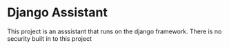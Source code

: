 # Django Assistant
This project is an asssistant that runs on the django framework.
There is no security built in to this project
